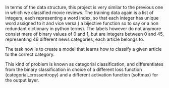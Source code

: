 In terms of the data structure, this project is very similar to the previous one in which we classified movie reviews.
The training data again is a list of integers, each representing a word index, so that each integer has unique word assigned to it and vice versa ( a bijective function so to say or a non redundant dictionary in python terms).
The labels however do not anymore consist mere of binary values of 0 and 1, but are integers between 0 and 45, representing 46 different news categories, each article belongs to.

The task now is to create a model that learns how to classify a given article to the correct category.

This kind of problem is known as categorial classification, and differentiates from the binary classification in choice of a different loss function (categorial_crossentropy)
and a different activation function (softmax) for the output layer.
